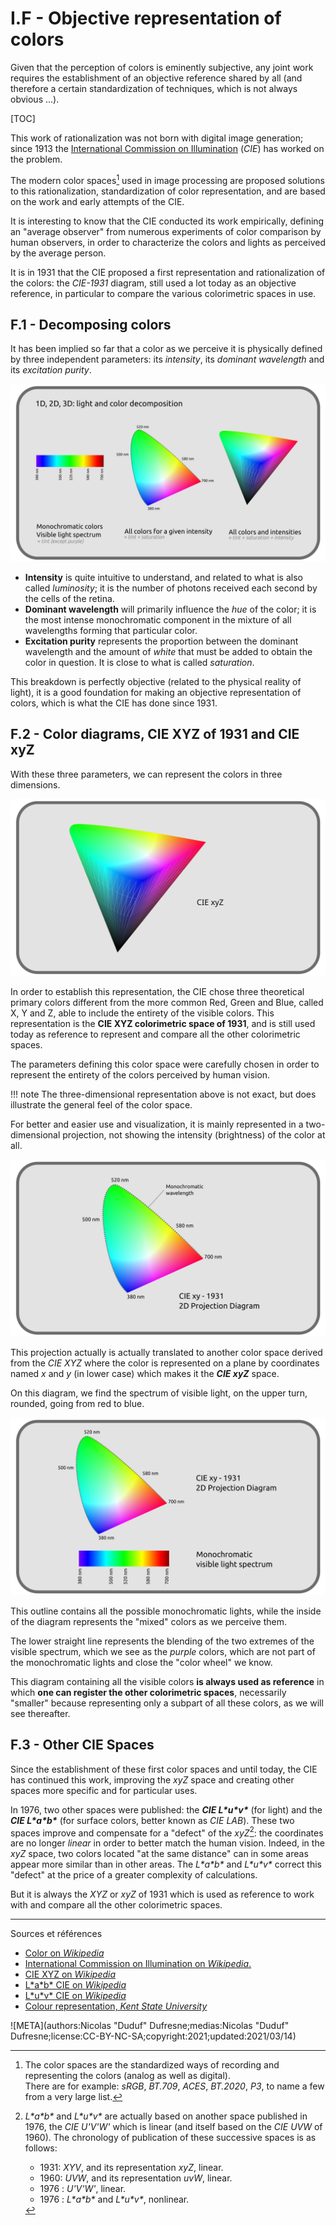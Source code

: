 # I.F - Objective representation of colors

Given that the perception of colors is eminently subjective, any joint work requires the establishment of an objective reference shared by all (and therefore a certain standardization of techniques, which is not always obvious ...).

[TOC]

This work of rationalization was not born with digital image generation; since 1913 the [International Commission on Illumination](https://en.wikipedia.org/wiki/International_Commission_on_Illumination) (*CIE*) has worked on the problem.

The modern color spaces[^1] used in image processing are proposed solutions to this rationalization, standardization of color representation, and are based on the work and early attempts of the CIE.

It is interesting to know that the CIE conducted its work empirically, defining an "average observer" from numerous experiments of color comparison by human observers, in order to characterize the colors and lights as perceived by the average person.

It is in 1931 that the CIE proposed a first representation and rationalization of the colors: the *CIE-1931* diagram, still  used a lot today as an objective reference, in particular to compare the various colorimetric spaces in use.

## F.1 - Decomposing colors

It has been implied so far that a color as we perceive it is physically defined by three independent parameters: its *intensity*, its *dominant wavelength* and its *excitation purity*.

![](img/1d-2d-3d.png)

- **Intensity** is quite intuitive to understand, and related to what is also called *luminosity*; it is the number of photons received each second by the cells of the retina.
- **Dominant wavelength** will primarily influence the *hue* of the color; it is the most intense monochromatic component in the mixture of all wavelengths forming that particular color.
- **Excitation purity** represents the proportion between the dominant wavelength and the amount of *white* that must be added to obtain the color in question. It is close to what is called *saturation*.

This breakdown is perfectly objective (related to the physical reality of light), it is a good foundation for making an objective representation of colors, which is what the CIE has done since 1931.

## F.2 - Color diagrams, CIE XYZ of 1931 and CIE xyZ

With these three parameters, we can represent the colors in three dimensions.

![](img/cie1931-3d.svg)

In order to establish this representation, the CIE chose three theoretical primary colors different from the more common Red, Green and Blue, called X, Y and Z, able to include the entirety of the visible colors. This representation is the **CIE XYZ colorimetric space of 1931**, and is still used today as reference to represent and compare all the other colorimetric spaces.

The parameters defining this color space were carefully chosen in order to represent the entirety of the colors perceived by human vision.

!!! note
    The three-dimensional representation above is not exact, but does illustrate the general feel of the color space.

For better and easier use and visualization, it is mainly represented in a two-dimensional projection, not showing the intensity (brightness) of the color at all.

![](img/cie1931.png)

This projection actually is actually translated to another color space derived from the *CIE XYZ* where the color is represented on a plane by coordinates named *x* and *y* (in lower case) which makes it the ***CIE xyZ*** space.

On this diagram, we find the spectrum of visible light, on the upper turn, rounded, going from red to blue.

![](img/cie1931-spectrum.png)

This outline contains all the possible monochromatic lights, while the inside of the diagram represents the "mixed" colors as we perceive them.

The lower straight line represents the blending of the two extremes of the visible spectrum, which we see as the *purple* colors, which are not part of the monochromatic lights and close the "color wheel" we know.

This diagram containing all the visible colors **is always used as reference** in which **one can register the other colorimetric spaces**, necessarily "smaller" because representing only a subpart of all these colors, as we will see thereafter.

## F.3 - Other CIE Spaces

Since the establishment of these first color spaces and until today, the CIE has continued this work, improving the *xyZ* space and creating other spaces more specific and for particular uses.

In 1976, two other spaces were published: the ***CIE L\*u\*v\**** (for light) and the ***CIE L\*a\*b\**** (for surface colors, better known as *CIE LAB*). These two spaces improve and compensate for a "defect" of the *xyZ*[^2]: the coordinates are no longer *linear* in order to better match the human vision. Indeed, in the *xyZ* space, two colors located "at the same distance" can in some areas appear more similar than in other areas. The *L\*a\*b\** and *L\*u\*v\** correct this "defect" at the price of a greater complexity of calculations.

But it is always the *XYZ* or *xyZ* of 1931 which is used as reference to work with and compare all the other colorimetric spaces.

----
Sources et références

- [Color on *Wikipedia*](https://en.wikipedia.org/wiki/Color)
- [International Commission on Illumination on *Wikipedia*.](https://en.wikipedia.org/wiki/International_Commission_on_Illumination)
- [CIE XYZ on *Wikipedia*](https://en.wikipedia.org/wiki/CIE_1931_color_space)
- [L\*a\*b\* CIE on *Wikipedia*](https://en.wikipedia.org/wiki/CIELAB_color_space)
- [L\*u\*v\* CIE on *Wikipedia*](https://en.wikipedia.org/wiki/CIELUV)
- [Colour representation, *Kent State University*](http://www.cs.kent.edu/~farrell/cg00/lectures/color/colour.html)

![META](authors:Nicolas "Duduf" Dufresne;medias:Nicolas "Duduf" Dufresne;license:CC-BY-NC-SA;copyright:2021;updated:2021/03/14)

[^1]:
    The color spaces are the standardized ways of recording and representing the colors (analog as well as digital).  
    There are for example: *sRGB*, *BT.709*, *ACES*, *BT.2020*, *P3*, to name a few from a very large list.
[^2]:
    *L\*a\*b\** and *L\*u\*v\** are actually based on another space published in 1976, the *CIE U'V'W'* which is linear (and itself based on the *CIE UVW* of 1960). The chronology of publication of these successive spaces is as follows:  
    - 1931: *XYV*, and its representation *xyZ*, linear.  
    - 1960: *UVW*, and its representation *uvW*, linear.  
    - 1976 : *U'V'W'*, linear.  
    - 1976 : *L\*a\*b\** and *L\*u\*v\**, nonlinear.  